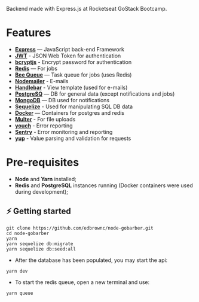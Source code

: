 Backend made with Express.js at Rocketseat GoStack Bootcamp.

# Features
- **[Express](https://github.com/dcodeIO/bcrypt.js)** — JavaScript back-end Framework
- **[JWT](https://github.com/auth0/node-jsonwebtoken)** - JSON Web Token for authentication
- **[bcryptjs](https://github.com/dcodeIO/bcrypt.js)** - Encrypt password for authentication
- **[Redis](https://redis.io/documentation)** — For jobs
- **[Bee Queue](https://github.com/bee-queue/bee-queue)** — Task queue for jobs (uses Redis)
- **[Nodemailer](https://nodemailer.com/about/)** - E-mails
- **[Handlebar](https://handlebarsjs.com/)** - View template (used for e-mails)
- **[PostgreSQ](https://docs.mongodb.com/)** — DB for general data (except notifications and jobs)
- **[MongoDB](https://docs.mongodb.com/)** — DB used for notifications
- **[Sequelize](https://sequelize.org/)** - Used for manipulating SQL DB data
- **[Docker](https://github.com/dcodeIO/bcrypt.js)** — Containers for postgres and redis
- **[Multer](https://github.com/expressjs/multer)** - For file uploads
- **[youch](https://github.com/poppinss/youch)** - Error reporting
- **[Sentry](https://docs.sentry.io/)** - Error monitoring and reporting
- **[yup](https://github.com/jquense/yup)** - Value parsing and validation for requests

# Pre-requisites

- **Node** and **Yarn** installed;
- **Redis** and **PostgreSQL** instances running (Docker containers were used during development);

## ⚡️ Getting started

```
git clone https://github.com/edbrownc/node-gobarber.git
cd node-gobarber
yarn
yarn sequelize db:migrate
yarn sequelize db:seed:all
```

-  After the database has been populated, you may start the api:
```
yarn dev
```
- To start the redis queue, open a new terminal and use:
```
yarn queue
```

